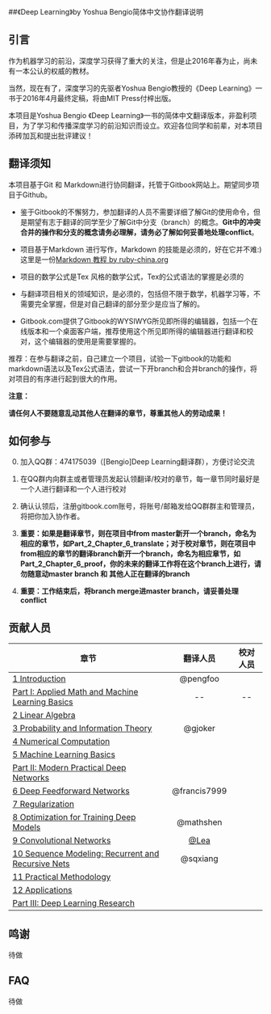 
##《Deep Learning》by Yoshua Bengio简体中文协作翻译说明

## 引言

  作为机器学习的前沿，深度学习获得了重大的关注，但是止2016年春为止，尚未有一本公认的权威的教材。

  当然，现在有了，深度学习的先驱者Yoshua Bengio教授的《Deep Learning》一书于2016年4月最终定稿，将由MIT Press付梓出版。

  本项目是Yoshua Bengio 《Deep Learning》一书的简体中文翻译版本，非盈利项目，为了学习和传播深度学习的前沿知识而设立。欢迎各位同学和前辈，对本项目添砖加瓦和提出批评建议！


## 翻译须知

  本项目基于Git 和 Markdown进行协同翻译，托管于Gitbook网站上。期望同步项目于Github。
  
  - 鉴于Gitbook的不懈努力，参加翻译的人员不需要详细了解Git的使用命令，但是期望有志于翻译的同学至少了解Git中分支（branch）的概念。**Git中的冲突合并的操作和分支的概念请务必理解，请务必了解如何妥善地处理conflict**。
  
  - 项目基于Markdown 进行写作，Markdown 的技能是必须的，好在它并不难:)这里是一份[Markdown 教程 by ruby-china.org](https://ruby-china.org/markdown)

  - 项目的数学公式是Tex 风格的数学公式，Tex的公式语法的掌握是必须的

  - 与翻译项目相关的领域知识，是必须的，包括但不限于数学，机器学习等，不需要完全掌握，但是对自己翻译的部分至少是应当了解的。
  - Gitbook.com提供了Gitbook的WYSIWYG所见即所得的编辑器，包括一个在线版本和一个桌面客户端，推荐使用这个所见即所得的编辑器进行翻译和校对，这个编辑器的使用是需要掌握的。
 

推荐：在参与翻译之前，自己建立一个项目，试验一下gitbook的功能和markdown语法以及Tex公式语法，尝试一下开branch和合并branch的操作，将对项目的有序进行起到很大的作用。


**注意：**

**请任何人不要随意乱动其他人在翻译的章节，尊重其他人的劳动成果！**


## 如何参与

  0. 加入QQ群：474175039（[Bengio]Deep Learning翻译群），方便讨论交流

  1. 在QQ群内向群主或者管理员发起认领翻译/校对的章节，每一章节同时最好是一个人进行翻译和一个人进行校对
  
  2. 确认认领后，注册gitbook.com账号，将账号/邮箱发给QQ群群主和管理员，将把你加入协作者。

  3. **重要：如果是翻译章节，则在项目中from master新开一个branch，命名为相应的章节，如Part_2_Chapter_6_translate；对于校对章节，则在项目中from相应的章节的翻译branch新开一个branch，命名为相应章节，如Part_2_Chapter_6_proof，你的未来的翻译工作将在这个branch上进行，请勿随意动master branch 和 其他人正在翻译的branch**
  4. **重要：工作结束后，将branch merge进master branch，请妥善处理conflict**

## 贡献人员


| 章节      | 翻译人员          | 校对人员 |
| ------------- |:-------------:| :-----:|
|[1 Introduction](http://www.deeplearningbook.org/contents/intro.html)     | @pengfoo |  |
|[Part I: Applied Math and Machine Learning Basics](http://www.deeplearningbook.org/contents/part_basics.html)|--|--|
|[2 Linear Algebra](http://www.deeplearningbook.org/contents/linear_algebra.html)     |  |  |
|[3 Probability and Information Theory](http://www.deeplearningbook.org/contents/prob.html)|@gjoker||
|[4 Numerical Computation](http://www.deeplearningbook.org/contents/numerical.html)|||
|[5 Machine Learning Basics](http://www.deeplearningbook.org/contents/ml.html)|||
|[Part II: Modern Practical Deep Networks](http://www.deeplearningbook.org/contents/part_practical.html)|||
|[6 Deep Feedforward Networks](http://www.deeplearningbook.org/contents/mlp.html)|@francis7999||
|[7 Regularization](http://www.deeplearningbook.org/contents/regularization.html)|||
|[8 Optimization for Training Deep Models](http://www.deeplearningbook.org/contents/optimization.html)|@mathshen||
|[9 Convolutional Networks](http://www.deeplearningbook.org/contents/convnets.html)| [@Lea](https://github.com/bb2103) ||
|[10 Sequence Modeling: Recurrent and Recursive Nets](http://www.deeplearningbook.org/contents/rnn.html)|@sqxiang||
|[11 Practical Methodology](http://www.deeplearningbook.org/contents/guidelines.html)|||
|[12 Applications](http://www.deeplearningbook.org/contents/applications.html)|||
|[Part III: Deep Learning Research](http://www.deeplearningbook.org/contents/part_research.html)|||


## 鸣谢

待做

## FAQ

  待做


